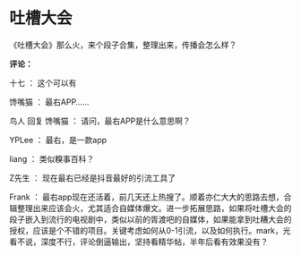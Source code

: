# 吐槽大会

《吐槽大会》那么火，来个段子合集，整理出来，传播会怎么样？

**评论：**

十七 ： 这个可以有

馋嘴猫 ： 最右APP……

鸟人 回复 馋嘴猫 ： 请问，最右APP是什么意思啊？

YPLee ： 最右，是一款app

liang ： 类似糗事百科？

Z先生 ： 现在最右已经是抖音最好的引流工具了

Frank ： 最右app现在还活着，前几天还上热搜了。顺着亦仁大大的思路去想，合辑整理出来应该会火，尤其适合自媒体爆文。进一步拓展思路，如果将吐槽大会的段子嵌入到流行的电视剧中，类似以前的胥渡吧的自媒体，如果能拿到吐糟大会的授权，应该是个不错的项目。关键考虑如何从0-1引流，以及如何执行。mark，光看不说，深度不行，评论倒逼输出，坚持看精华帖，半年后看有效果没有？

